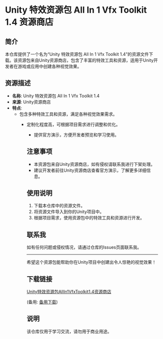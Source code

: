 # Unity 特效资源包 All In 1 Vfx Toolkit 1.4 资源商店

## 简介
本仓库提供了一个名为“Unity 特效资源包 All In 1 Vfx Toolkit 1.4”的资源文件下载。该资源包来自Unity资源商店，包含了丰富的特效工具和资源，适用于Unity开发者在游戏或应用中创建各种视觉效果。

## 资源描述
- **名称**: Unity 特效资源包 All In 1 Vfx Toolkit 1.4
- **来源**: Unity资源商店
- **特点**:
  - 包含多种特效工具和资源，满足各种视觉效果需求。
    - 定制化程度高，可根据项目需求进行调整和优化。
      - 提供官方演示，方便开发者预览和学习使用。

      ## 注意事项
      - 本资源包来自Unity资源商店，如有侵权请联系我进行下架处理。
      - 建议开发者前往Unity资源商店查看官方演示，了解更多详细信息。

      ## 使用说明
      1. 下载本仓库中的资源文件。
      2. 将资源文件导入到你的Unity项目中。
      3. 根据项目需求，使用资源包中的特效工具和资源进行开发。

      ## 联系我
      如有任何问题或侵权情况，请通过仓库的Issues页面联系我。

      ---

      希望这个资源包能帮助你在Unity项目中创建出令人惊艳的视觉效果！

      ## 下载链接
      [Unity特效资源包AllIn1VfxToolkit1.4资源商店](https://pan.quark.cn/s/8261db0848d6) 

      (备用: [备用下载](https://pan.baidu.com/s/1lSQCQBlrSQyRwId1fV0njA?pwd=1234))

      ## 说明

      该仓库仅用于学习交流，请勿用于商业用途。
